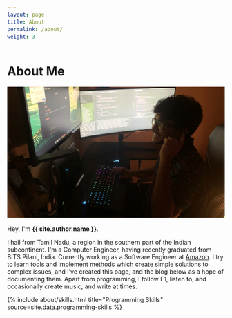 ```yaml
---
layout: page
title: About
permalink: /about/
weight: 3
---
```


# **About Me**

<div id="container" class="my-2 wow animated fadeIn" data-wow-delay=".25s">
    <img src="../assets/img/aboutProfile3.jpeg" alt="{{ site.title }}" class="circle-image wow animated slideInUp" data-wow-delay=".15s">
</div>

Hey, I'm **{{ site.author.name }}**.<br>

I hail from Tamil Nadu, a region in the southern part of the Indian subcontinent. I'm a Computer Engineer, having 
recently graduated from BITS Pilani, India. Currently working as a Software Engineer at 
[Amazon](https://www.aboutamazon.com/). I try to learn tools and implement methods which create simple solutions to 
complex issues, and I've created this page, and the blog below as a hope of documenting them. Apart from programming, 
I follow F1, listen to, and occasionally create music, and write at times.

<div class="row">
{% include about/skills.html title="Programming Skills" source=site.data.programming-skills %}
</div>